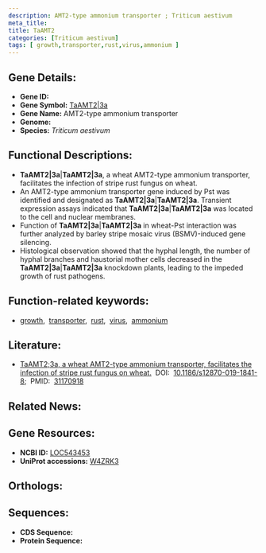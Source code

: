 ```yaml
---
description: AMT2-type ammonium transporter ; Triticum aestivum
meta_title:
title: TaAMT2
categories: [Triticum aestivum]
tags: [ growth,transporter,rust,virus,ammonium ]
---
```


## Gene Details:
- **Gene ID:** []()
- **Gene Symbol:** <u>TaAMT2|3a</u>
- **Gene Name:** AMT2-type ammonium transporter
- **Genome:** []()
- **Species:** *Triticum aestivum*

## Functional Descriptions:
   - **TaAMT2|3a**|**TaAMT2|3a**, a wheat AMT2-type ammonium transporter, facilitates the infection of stripe rust fungus on wheat.
   - An AMT2-type ammonium transporter gene induced by Pst was identified and designated as **TaAMT2|3a**|**TaAMT2|3a**. Transient expression assays indicated that **TaAMT2|3a**|**TaAMT2|3a** was located to the cell and nuclear membranes.
   - Function of **TaAMT2|3a**|**TaAMT2|3a** in wheat-Pst interaction was further analyzed by barley stripe mosaic virus (BSMV)-induced gene silencing.
   - Histological observation showed that the hyphal length, the number of hyphal branches and haustorial mother cells decreased in the **TaAMT2|3a**|**TaAMT2|3a** knockdown plants, leading to the impeded growth of rust pathogens.

## Function-related keywords:
   - [growth](/tags/growth/),&nbsp;&nbsp;[transporter](/tags/transporter/),&nbsp;&nbsp;[rust](/tags/rust/),&nbsp;&nbsp;[virus](/tags/virus/),&nbsp;&nbsp;[ammonium](/tags/ammonium/)

## Literature:
   - [TaAMT2;3a, a wheat AMT2-type ammonium transporter, facilitates the infection of stripe rust fungus on wheat.](https://doi.org/10.1186/s12870-019-1841-8)&nbsp;&nbsp;DOI:&nbsp;&nbsp;[10.1186/s12870-019-1841-8](https://doi.org/10.1186/s12870-019-1841-8);&nbsp;&nbsp;PMID:&nbsp;&nbsp;[31170918](https://pubmed.ncbi.nlm.nih.gov/31170918/)

## Related News:

## Gene Resources:
- **NCBI ID:**  [LOC543453](https://www.ncbi.nlm.nih.gov/gene/?term=LOC543453)
- **UniProt accessions:**  [W4ZRK3](https://www.uniprot.org/uniprotkb/W4ZRK3/entry)

## Orthologs:

## Sequences:
- **CDS Sequence:**
- **Protein Sequence:**
